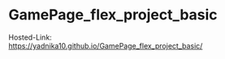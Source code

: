 # GamePage_flex_project_basic
Hosted-Link:<br>
https://yadnika10.github.io/GamePage_flex_project_basic/
